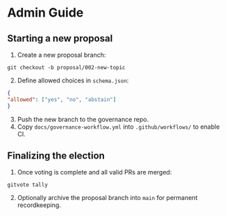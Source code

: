 # Admin Guide

## Starting a new proposal

1. Create a new proposal branch:

`git checkout -b proposal/002-new-topic`

2. Define allowed choices in `schema.json`:

```json
{
"allowed": ["yes", "no", "abstain"]
}
```

3. Push the new branch to the governance repo.
4. Copy `docs/governance-workflow.yml` into `.github/workflows/` to enable CI.

## Finalizing the election

1. Once voting is complete and all valid PRs are merged:

`gitvote tally`

2. Optionally archive the proposal branch into `main` for permanent
   recordkeeping.
